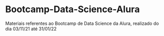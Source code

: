 # Bootcamp-Data-Science-Alura
Materiais referentes ao Bootcamp de Data Science da Alura, realizado do dia 03/11/21 até 31/01/22
